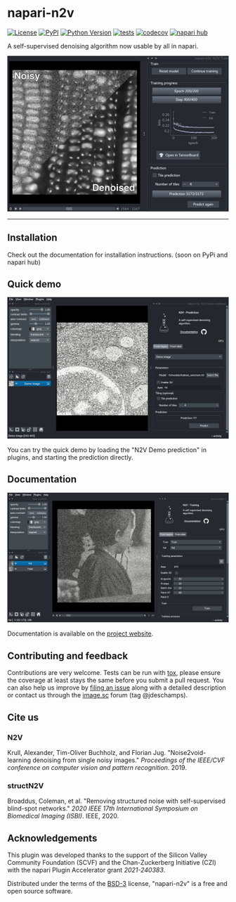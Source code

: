 # napari-n2v

[![License](https://img.shields.io/pypi/l/napari-n2v.svg?color=green)](https://github.com/githubuser/napari-n2v/raw/main/LICENSE)
[![PyPI](https://img.shields.io/pypi/v/napari-n2v.svg?color=green)](https://pypi.org/project/napari-n2v)
[![Python Version](https://img.shields.io/pypi/pyversions/napari-n2v.svg?color=green)](https://python.org)
[![tests](https://github.com/juglab/napari-n2v/workflows/tests/badge.svg)](https://github.com/githubuser/napari-n2v/actions)
[![codecov](https://codecov.io/gh/juglab/napari-n2v/branch/main/graph/badge.svg)](https://codecov.io/gh/githubuser/napari-n2v)
[![napari hub](https://img.shields.io/endpoint?url=https://api.napari-hub.org/shields/napari-n2v)](https://napari-hub.org/plugins/napari-n2v)

A self-supervised denoising algorithm now usable by all in napari.

![Results](docs/images/noisy_denoised.png)

----------------------------------

## Installation
<!---
You can install `napari-n2v` via [pip]:

    pip install napari-n2v

Or through the [napari-hub](https://napari.org/stable/plugins/find_and_install_plugin.html).
-->
Check out the documentation for installation instructions. (soon on PyPi and napari hub)


## Quick demo

![Demo prediction](docs/images/demo.gif)

You can try the quick demo by loading the "N2V Demo prediction" in plugins, and starting the prediction directly.
## Documentation


![Training](docs/images/training.gif)


Documentation is available on the [project website](https://juglab.github.io/napari-n2v/).


## Contributing and feedback

Contributions are very welcome. Tests can be run with [tox], please ensure
the coverage at least stays the same before you submit a pull request. You can also 
help us improve by [filing an issue] along with a detailed description or contact us
through the [image.sc](https://forum.image.sc/) forum (tag @jdeschamps).


## Cite us

### N2V

Krull, Alexander, Tim-Oliver Buchholz, and Florian Jug. "Noise2void-learning denoising from single noisy images." 
*Proceedings of the IEEE/CVF conference on computer vision and pattern recognition*. 2019.

### structN2V

Broaddus, Coleman, et al. "Removing structured noise with self-supervised blind-spot networks." *2020 IEEE 17th 
International Symposium on Biomedical Imaging (ISBI)*. IEEE, 2020.


## Acknowledgements

This plugin was developed thanks to the support of the Silicon Valley Community Foundation (SCVF) and the 
Chan-Zuckerberg Initiative (CZI) with the napari Plugin Accelerator grant _2021-240383_.


Distributed under the terms of the [BSD-3] license,
"napari-n2v" is a free and open source software.

[napari]: https://github.com/napari/napari
[Cookiecutter]: https://github.com/audreyr/cookiecutter
[@napari]: https://github.com/napari
[MIT]: http://opensource.org/licenses/MIT
[BSD-3]: http://opensource.org/licenses/BSD-3-Clause
[GNU GPL v3.0]: http://www.gnu.org/licenses/gpl-3.0.txt
[GNU LGPL v3.0]: http://www.gnu.org/licenses/lgpl-3.0.txt
[Apache Software License 2.0]: http://www.apache.org/licenses/LICENSE-2.0
[Mozilla Public License 2.0]: https://www.mozilla.org/media/MPL/2.0/index.txt
[cookiecutter-napari-plugin]: https://github.com/napari/cookiecutter-napari-plugin

[filing an issue]: https://github.com/githubuser/napari-n2v/issues

[napari]: https://github.com/napari/napari
[tox]: https://tox.readthedocs.io/en/latest/
[pip]: https://pypi.org/project/pip/
[PyPI]: https://pypi.org/
